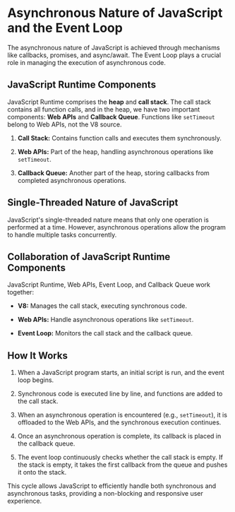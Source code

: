 

# Asynchronous Nature of JavaScript and the Event Loop

The asynchronous nature of JavaScript is achieved through mechanisms like callbacks, promises, and async/await. The Event Loop plays a crucial role in managing the execution of asynchronous code.

## JavaScript Runtime Components

JavaScript Runtime comprises the **heap** and **call stack**. The call stack contains all function calls, and in the heap, we have two important components: **Web APIs** and **Callback Queue**. Functions like `setTimeout` belong to Web APIs, not the V8 source.

1. **Call Stack:** Contains function calls and executes them synchronously.

2. **Web APIs:** Part of the heap, handling asynchronous operations like `setTimeout`.

3. **Callback Queue:** Another part of the heap, storing callbacks from completed asynchronous operations.

## Single-Threaded Nature of JavaScript

JavaScript's single-threaded nature means that only one operation is performed at a time. However, asynchronous operations allow the program to handle multiple tasks concurrently.

## Collaboration of JavaScript Runtime Components

JavaScript Runtime, Web APIs, Event Loop, and Callback Queue work together:

- **V8:** Manages the call stack, executing synchronous code.

- **Web APIs:** Handle asynchronous operations like `setTimeout`.

- **Event Loop:** Monitors the call stack and the callback queue.

## How It Works

1. When a JavaScript program starts, an initial script is run, and the event loop begins.

2. Synchronous code is executed line by line, and functions are added to the call stack.

3. When an asynchronous operation is encountered (e.g., `setTimeout`), it is offloaded to the Web APIs, and the synchronous execution continues.

4. Once an asynchronous operation is complete, its callback is placed in the callback queue.

5. The event loop continuously checks whether the call stack is empty. If the stack is empty, it takes the first callback from the queue and pushes it onto the stack.

This cycle allows JavaScript to efficiently handle both synchronous and asynchronous tasks, providing a non-blocking and responsive user experience.

